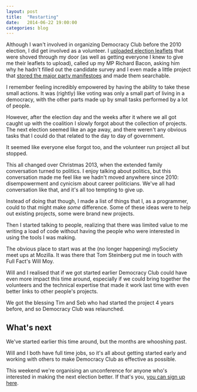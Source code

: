 ```yaml
---
layout: post
title:  "Restarting"
date:   2014-06-22 19:00:00
categories: blog
---
```


Although I wan't involved in organizing Democracy Club before the 2010 election, I did get involved as a volunteer.  I [uploaded election leaflets](http://electionleaflets.org) that were shoved through my door (as well as getting everyone I knew to give me their leaflets to upload), called up my MP Richard Bacon, asking him why he hadn't filled out the candidate survey and I even made a little project that [stored the major party manifestoes](https://github.com/symroe/manifestos) and made them searchable.

I remember feeling incredibly empowered by having the ability to take these small actions.  It was (rightly) like voting was only a small part of living in a democracy, with the other parts made up by small tasks performed by a lot of people.

However, after the election day and the weeks after it where we all got caught up with the coalition I slowly forgot about the collection of projects.  The next election seemed like an age away, and there weren't any obvious tasks that I could do that related to the day to day of government.

It seemed like everyone else forgot too, and the volunteer run project all but stopped.

This all changed over Christmas 2013, when the extended family conversation turned to politics.  I enjoy talking about politics, but this conversation made me feel like we hadn't moved anywhere since 2010: disempowerment and cynicism about career politicians.  We've all had conversation like that, and it's all too tempting to give up.

Instead of doing that though, I made a list of things that I, as a programmer, could to that might make *some* difference.  Some of these ideas were to help out existing projects, some were brand new projects.

Then I started talking to people, realizing that there was limited value to me writing a load of code without having the people who were interested in using the tools I was making.

The obvious place to start was at the (no longer happening) mySociety meet ups at Mozilla.  It was there that Tom Steinberg put me in touch with Full Fact's Will Moy.

Will and I realised that if we got started earlier Democracy Club could have even more impact this time around, especially if we could bring together the volunteers and the technical expertise that made it work last time with even better links to other people's projects.


We got the blessing Tim and Seb who had started the project 4 years before, and so Democracy Club was relaunched.

## What's next

We've started earlier this time around, but the months are whooshing past.

Will and I both have full time jobs, so it's all about getting started early and working with others to make Democracy Club as effective as possible.

This weekend we're organising an unconference for anyone who's interested in making the next election better. If that's you, [you can sign up here](http://www.eventbrite.co.uk/e/democracy-club-unconference-tickets-11441621197?aff=eac2).